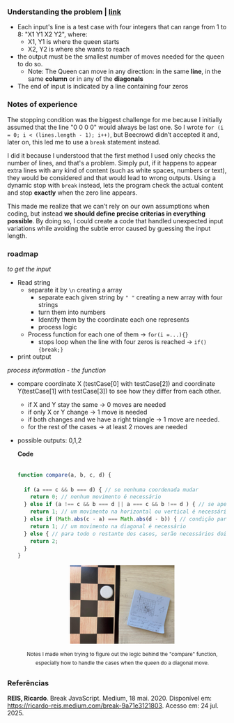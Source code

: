 ### Understanding the problem | [**link**](https://resources.beecrowd.com/repository/UOJ_1087_en.html)


- Each input's line is a test case with four integers that can range from 1 to 8: "X1 Y1 X2 Y2", where:
    - X1, Y1 is where the queen starts
    - X2, Y2 is where she wants to reach
- the output must be the smallest number of moves needed for the queen to do so.
    - Note: The Queen can move in any direction: in the same **line**, in the same **column** or in any of the **diagonals**
- The end of input is indicated by a line containing four zeros

### Notes of experience

The stopping condition was the biggest challenge for me because I initially assumed that the line "0 0 0 0" would always be last one. So I wrote `for (i = 0; i < (lines.length - 1); i++)`, but Beecrowd didn’t accepted it and, later on, this led me to use a `break` statement instead.

I did it because I understood that the first method I used only checks the number of lines, and that's a problem. Simply put, if it happens to appear extra lines with any kind of content (such as white spaces, numbers or text), they would be considered and that would lead to wrong outputs. Using a dynamic stop with `break` instead, lets the program check the actual content and stop **exactly** when the zero line appears. 

This made me realize that we can’t rely on our own assumptions when coding, but instead **we should define precise criterias in everything possible**. By doing so, I could create a code that handled unexpected input variations while avoiding the subtle error caused by guessing the input length.

### roadmap

*to get the input*
- Read string
    - separate it by `\n` creating a array  
        - separate each given string by `" "` creating a new array with four strings
        - turn them into numbers
        - Identify them by the coordinate each one represents
        - process logic
    - Process function for each one of them -> `for(i =...){}`
        - stops loop when the line with four zeros is reached -> `if(){break;}`
- print output

*process information - the function*
- compare coordinate X (testCase[0] with testCase[2]) and coordinate Y(testCase[1] with testCase[3]) to see how they differ from each other.
    - if X and Y stay the same -> 0 moves are needed
    - if only X or Y change -> 1 move is needed
    - if both changes and we have a right triangle -> 1 move are needed.
    - for the rest of the cases -> at least 2 moves are needed 
- possible outputs: 0,1,2

  **Code**

    ```Javascript

    function compare(a, b, c, d) {

      if (a === c && b === d) { // se nenhuma coordenada mudar
        return 0; // nenhum movimento é necessário
      } else if (a !== c && b === d || a === c && b !== d ) { // se apenas uma coordenada mudar (respectivamente x, ou y)
        return 1; // um movimento na horizontal ou vertical é necessário
      } else if (Math.abs(c - a) === Math.abs(d - b)) { // condição para se formar um triângulo retângulo onde os catetos são iguais fazendo com que seja possível ir na diagonal -> utilizei módulo para a operação com o Math.abs()
        return 1; // um movimento na diagonal é necessário
      } else { // para todo o restante dos casos, serão necessários dois movimentos **no mínimo**
        return 2;
      }
    }
    ```

    <div align = 'center'>
    <img src = '../assets/notes1087.jpeg' style="width: 50%;">

    <sup>Notes I made when trying to figure out the logic behind the "compare" function, especially how to handle the cases when the queen do a diagonal move.</sup>
    </div>


### Referências

**REIS, Ricardo**. Break JavaScript. Medium, 18 mai. 2020. Disponível em: https://ricardo-reis.medium.com/break-9a71e3121803. Acesso em: 24 jul. 2025.